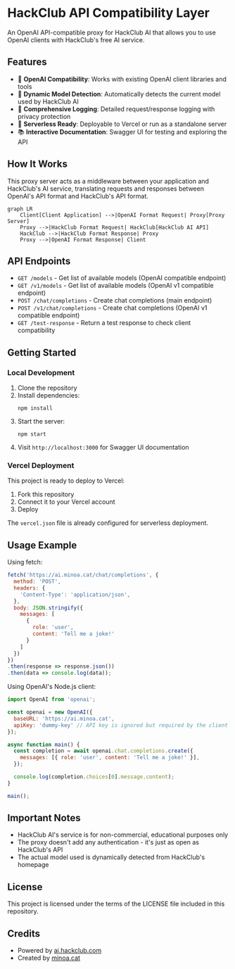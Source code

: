 # HackClub API Compatibility Layer

An OpenAI API-compatible proxy for HackClub AI that allows you to use OpenAI clients with HackClub's free AI service.

## Features

- 🔄 **OpenAI Compatibility**: Works with existing OpenAI client libraries and tools
- 🤖 **Dynamic Model Detection**: Automatically detects the current model used by HackClub AI
- 📝 **Comprehensive Logging**: Detailed request/response logging with privacy protection
- 🚀 **Serverless Ready**: Deployable to Vercel or run as a standalone server
- 📚 **Interactive Documentation**: Swagger UI for testing and exploring the API

## How It Works

This proxy server acts as a middleware between your application and HackClub's AI service, translating requests and responses between OpenAI's API format and HackClub's API format.

```mermaid
graph LR
    Client[Client Application] -->|OpenAI Format Request| Proxy[Proxy Server]
    Proxy -->|HackClub Format Request| HackClub[HackClub AI API]
    HackClub -->|HackClub Format Response| Proxy
    Proxy -->|OpenAI Format Response| Client
```

## API Endpoints

- `GET /models` - Get list of available models (OpenAI compatible endpoint)
- `GET /v1/models` - Get list of available models (OpenAI v1 compatible endpoint)
- `POST /chat/completions` - Create chat completions (main endpoint)
- `POST /v1/chat/completions` - Create chat completions (OpenAI v1 compatible endpoint)
- `GET /test-response` - Return a test response to check client compatibility

## Getting Started

### Local Development

1. Clone the repository
2. Install dependencies:
   ```
   npm install
   ```
3. Start the server:
   ```
   npm start
   ```
4. Visit `http://localhost:3000` for Swagger UI documentation

### Vercel Deployment

This project is ready to deploy to Vercel:

1. Fork this repository
2. Connect it to your Vercel account
3. Deploy

The `vercel.json` file is already configured for serverless deployment.

## Usage Example

Using fetch:

```javascript
fetch('https://ai.minoa.cat/chat/completions', {
  method: 'POST',
  headers: {
    'Content-Type': 'application/json',
  },
  body: JSON.stringify({
    messages: [
      {
        role: 'user',
        content: 'Tell me a joke!'
      }
    ]
  })
})
.then(response => response.json())
.then(data => console.log(data));
```

Using OpenAI's Node.js client:

```javascript
import OpenAI from 'openai';

const openai = new OpenAI({
  baseURL: 'https://ai.minoa.cat',
  apiKey: 'dummy-key' // API key is ignored but required by the client
});

async function main() {
  const completion = await openai.chat.completions.create({
    messages: [{ role: 'user', content: 'Tell me a joke!' }],
  });

  console.log(completion.choices[0].message.content);
}

main();
```

## Important Notes

- HackClub AI's service is for non-commercial, educational purposes only
- The proxy doesn't add any authentication - it's just as open as HackClub's API
- The actual model used is dynamically detected from HackClub's homepage

## License

This project is licensed under the terms of the LICENSE file included in this repository.

## Credits

- Powered by [ai.hackclub.com](https://ai.hackclub.com)
- Created by [minoa.cat](https://bio.minoa.cat)
